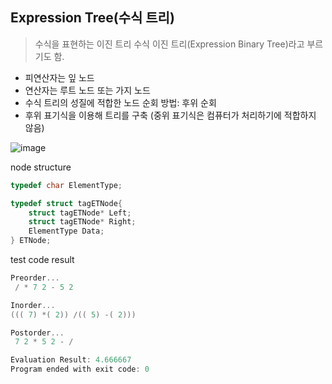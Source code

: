 ## Expression Tree(수식 트리)
> 수식을 표현하는 이진 트리
> 수식 이진 트리(Expression Binary Tree)라고 부르기도 함.

* 피연산자는 잎 노드
* 연산자는 루트 노드 또는 가지 노드
* 수식 트리의 성질에 적합한 노드 순회 방법: 후위 순회
* 후위 표기식을 이용해 트리를 구축 (중위 표기식은 컴퓨터가 처리하기에 적합하지 않음)

![image](https://user-images.githubusercontent.com/22133824/144508759-ae745a1c-6f92-4537-a854-e34280ae3ccd.png)

node structure
```C
typedef char ElementType;

typedef struct tagETNode{
    struct tagETNode* Left;
    struct tagETNode* Right;
    ElementType Data;
} ETNode;
```

test code result
```C
Preorder...
 / * 7 2 - 5 2

Inorder...
((( 7) *( 2)) /(( 5) -( 2)))

Postorder...
 7 2 * 5 2 - /

Evaluation Result: 4.666667 
Program ended with exit code: 0
```

